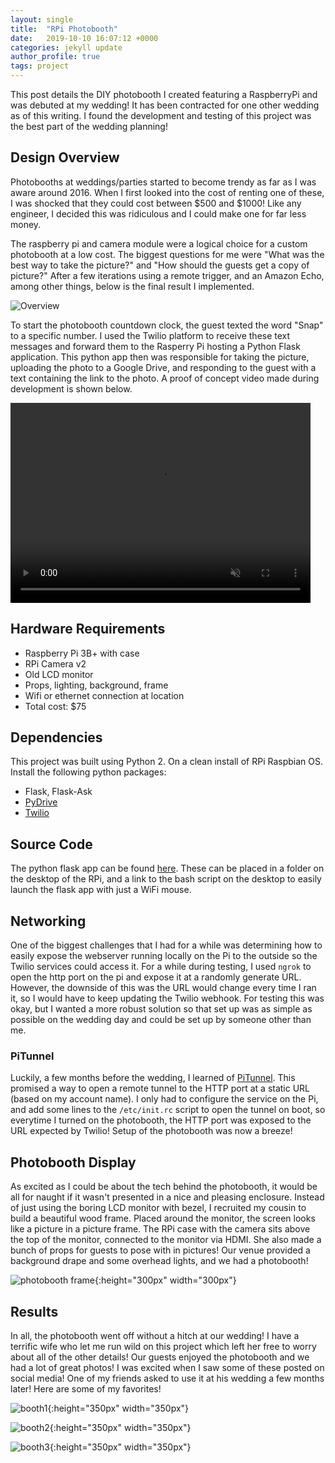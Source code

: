```yaml
---
layout: single
title:  "RPi Photobooth"
date:   2019-10-10 16:07:12 +0000
categories: jekyll update
author_profile: true
tags: project
---
```


This post details the DIY photobooth I created featuring a RaspberryPi and was debuted at my wedding! It has been contracted for one other wedding as of this writing. I found the development and testing of this project was the best part of the wedding planning!

## Design Overview
Photobooths at weddings/parties started to become trendy as far as I was aware around 2016. When I first looked into the cost of renting one of these, I was shocked that they could cost between $500 and $1000! Like any engineer, I decided this was ridiculous and I could make one for far less money.

The raspberry pi and camera module were a logical choice for a custom photobooth at a low cost. The biggest questions for me were "What was the best way to take the picture?" and "How should the guests get a copy of picture?" After a few iterations using a remote trigger, and an Amazon Echo, among other things, below is the final result I implemented.

![Overview](/assets/images/photobooth_overview.png)

To start the photobooth countdown clock, the guest texted the word "Snap" to a specific number. I used the Twilio platform to receive these text messages and forward them to the Rasperry Pi hosting a Python Flask application. This python app then was responsible for taking the picture, uploading the photo to a Google Drive, and responding to the guest with a text containing the link to the photo. A proof of concept video made during development is shown below.

<video width="480" height="320" controls="controls" muted="muted" preload="auto">
  <source src="/assets/videos/photoboothdemo.mp4" type="video/mp4">
</video>

## Hardware Requirements
 - Raspberry Pi 3B+ with case
 - RPi Camera v2
 - Old LCD monitor
 - Props, lighting, background, frame
 - Wifi or ethernet connection at location
 - Total cost: $75 

## Dependencies
This project was built using Python 2. On a clean install of RPi Raspbian OS. Install the following python packages:
 - Flask, Flask-Ask
 - [PyDrive](https://pythonhosted.org/PyDrive/)
 - [Twilio](https://www.twilio.com/docs/sms/quickstart/python) 


## Source Code
The python flask app can be found [here](https://github.com/caseymorris61/rpi_photobooth). These can be placed in a folder on the desktop of the RPi, and a link to the bash script on the desktop to easily launch the flask app with just a WiFi mouse.

## Networking
One of the biggest challenges that I had for a while was determining how to easily expose the webserver running locally on the Pi to the outside so the Twilio services could access it. For a while during testing, I used `ngrok` to open the http port on the pi and expose it at a randomly generate URL. However, the downside of this was the URL would change every time I ran it, so I would have to keep updating the Twilio webhook. For testing this was okay, but I wanted a more robust solution so that set up was as simple as possible on the wedding day and could be set up by someone other than me.

### PiTunnel
Luckily, a few months before the wedding, I learned of [PiTunnel](https://www.pitunnel.com). This promised a way to open a remote tunnel to the HTTP port at a static URL (based on my account name). I only had to configure the service on the Pi, and add some lines to the `/etc/init.rc` script to open the tunnel on boot, so everytime I turned on the photobooth, the HTTP port was exposed to the URL expected by Twilio! Setup of the photobooth was now a breeze!

## Photobooth Display
As excited as I could be about the tech behind the photobooth, it would be all for naught if it wasn't presented in a nice and pleasing enclosure. Instead of just using the boring LCD monitor with bezel, I recruited my cousin to build a beautiful wood frame. Placed around the monitor, the screen looks like a picture in a picture frame. The RPi case with the camera sits above the top of the monitor, connected to the monitor via HDMI. She also made a bunch of props for guests to pose with in pictures! Our venue provided a background drape and some overhead lights, and we had a photobooth!

![photobooth frame](/assets/images/booth_frame.jpg){:height="300px" width="300px"}

## Results
In all, the photobooth went off without a hitch at our wedding! I have a terrific wife who let me run wild on this project which left her free to worry about all of the other details! Our guests enjoyed the photobooth and we had a lot of great photos! I was excited when I saw some of these posted on social media! One of my friends asked to use it at his wedding a few months later! Here are some of my favorites!

![booth1](/assets/images/photoboothresult1.jpg){:height="350px" width="350px"}  

![booth2](/assets/images/photoboothresult2.jpg){:height="350px" width="350px"}  

![booth3](/assets/images/photoboothresult3.jpg){:height="350px" width="350px"}
